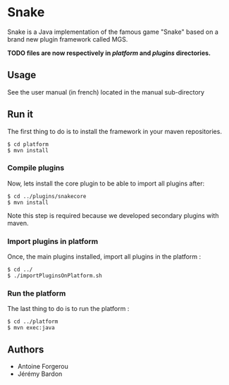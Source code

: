 # Snake
Snake is a Java implementation of the famous game "Snake" based
on a brand new plugin framework called MGS.

**TODO files are now respectively in *platform* and *plugins* directories.**

## Usage
See the user manual (in french) located in the manual sub-directory

## Run it
The first thing to do is to install the framework in your maven repositories.

```
$ cd platform
$ mvn install
```

### Compile plugins
Now, lets install the core plugin to be able to import all plugins after:

```
$ cd ../plugins/snakecore
$ mvn install
```

Note this step is required because we developed secondary plugins with maven.

### Import plugins in platform
Once, the main plugins installed, import all plugins in the platform :

```
$ cd ../
$ ./importPluginsOnPlatform.sh
```

### Run the platform
The last thing to do is to run the platform :

```
$ cd ../platform
$ mvn exec:java
```

## Authors
* Antoine Forgerou
* Jérémy Bardon
